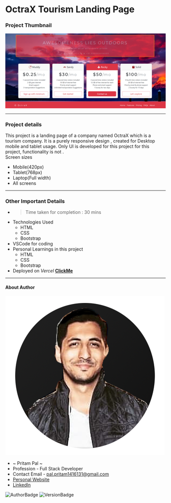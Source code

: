 # OctraX Tourism Landing Page 

### Project Thumbnail


![ImageThumbnail](./thumbnail.png)
***
### Project details
This project is a landing page of a company named OctraX which is a tourism company. It is a purely responsive design , created for Desktop  mobile and tablet usage. Only UI is developed for this project for this project, functionality is not .  
Screen sizes
- Mobile(420px)
- Tablet(768px)
- Laptop(Full width)
- All screens


***
### Other Important Details
- >Time taken for completion : 30 mins
- Technologies Used
  - HTML
  - CSS
  - Bootstrap
- VSCode for coding
- Personal Learnings in this project 
    - HTML
    - CSS 
    - Bootstrap
- Deployed on *Vercel*  **[ClickMe]()** 
*** 
#### About Author
![AuthorImage](./circle-profile-pic.png)
- ~ Pritam Pal ~
- Profession - Full Stack Developer
- Contact Email - pal.pritam1416131@gmail.com
- [Personal Website](#)
- [LinkedIn](https://www.linkedin.com/in/pritampal1/)  

![AuthorBadge](https://img.shields.io/badge/Author-Pritam-yellow)
![VersionBadge](https://img.shields.io/badge/Version-1.0.0-lightgrey)
